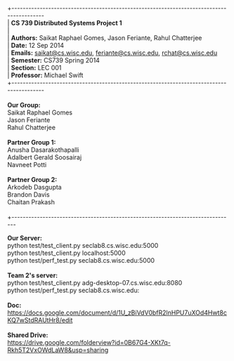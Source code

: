 +----------------------------------------------------------------------------------------- <br>
| <b>CS 739 Distributed Systems Project 1</b> <br> 
| <br>
| <b>Authors:</b> Saikat Raphael Gomes, Jason Feriante, Rahul Chatterjee <br>
| <b>Date:</b> 12 Sep 2014 <br>
| <b>Emails:</b> saikat@cs.wisc.edu, feriante@cs.wisc.edu, rchat@cs.wisc.edu <br>
| <b>Semester:</b> CS739 Spring 2014 <br>
| <b>Section:</b> LEC 001 <br>
| <b>Professor:</b> Michael Swift <br>
+----------------------------------------------------------------------------------------- <br>
 <br>
<b>Our Group:</b> <br>
Saikat Raphael Gomes <br>
Jason Feriante <br>
Rahul Chatterjee <br>
 <br>
<b>Partner Group 1:</b> <br>
Anusha Dasarakothapalli <br>
Adalbert Gerald Soosairaj <br>
Navneet Potti <br>
 <br>
<b>Partner Group 2:</b> <br>
Arkodeb Dasgupta <br>
Brandon Davis <br>
Chaitan Prakash <br>
<br>
+------------------------------------------------------------------------------- <br>


<b>Our Server:</b><br>
python test/test_client.py seclab8.cs.wisc.edu:5000<br>
python test/test_client.py localhost:5000<br>
python test/perf_test.py seclab8.cs.wisc.edu:5000<br>
<br>
<b>Team 2's server:</b><br>
python test/test_client.py adg-desktop-07.cs.wisc.edu:8080<br>
python test/perf_test.py seclab8.cs.wisc.edu:<br>
<br>
<b>Doc:</b><br>
https://docs.google.com/document/d/1U_zBiVdV0bfR2lnHPU7uXOd4Hwt8cKQ7wStdRAUtHr8/edit<br>
<br>
<b>Shared Drive:</b><br>
https://drive.google.com/folderview?id=0B67G4-XKt7q-Rkh5T2VxOWdLaW8&usp=sharing<br>


